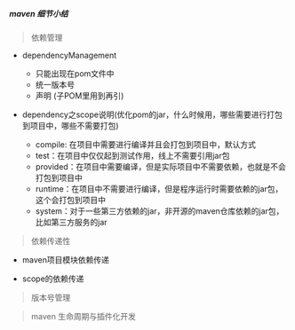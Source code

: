##### maven 细节小结
> 依赖管理
* dependencyManagement
    * 只能出现在pom文件中
    * 统一版本号
    * 声明 (子POM里用到再引)

* dependency之scope说明(优化pom的jar，什么时候用，哪些需要进行打包到项目中，哪些不需要打包)
    * compile: 在项目中需要进行编译并且会打包到项目中，默认方式
    * test：在项目中仅仅起到测试作用，线上不需要引用jar包
    * provided：在项目中需要编译，但是实际项目中不需要依赖，也就是不会打包到项目中
    * runtime：在项目中不需要进行编译，但是程序运行时需要依赖的jar包，这个会打包到项目中
    * system：对于一些第三方依赖的jar，非开源的maven仓库依赖的jar包，比如第三方服务的jar

> 依赖传递性
* maven项目模块依赖传递


* scope的依赖传递


> 版本号管理



> maven 生命周期与插件化开发



